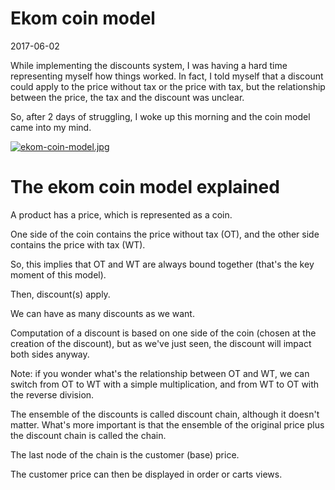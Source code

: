 Ekom coin model
===================
2017-06-02





While implementing the discounts system, I was having a hard time representing myself how things worked.
In fact, I told myself that a discount could apply to the price without tax or the price with tax,
but the relationship between the price, the tax and the discount was unclear.

So, after 2 days of struggling, I woke up this morning and the coin model came into my mind.

[![ekom-coin-model.jpg](http://lingtalfi.com/img/kamille-modules/Ekom/ekom-coin-model.jpg)](http://lingtalfi.com/img/kamille-modules/Ekom/ekom-coin-model.jpg)



The ekom coin model explained
====================

A product has a price, which is represented as a coin.

One side of the coin contains the price without tax (OT), and the other side contains the price with tax (WT).

So, this implies that OT and WT are always bound together (that's the key moment of this model).



Then, discount(s) apply.

We can have as many discounts as we want.
 
Computation of a discount is based on one side of the coin (chosen at the creation of the discount),
but as we've just seen, the discount will impact both sides anyway.


Note: if you wonder what's the relationship between OT and WT, we can switch from OT to WT with a simple 
multiplication, and from WT to OT with the reverse division.
 
 
The ensemble of the discounts is called discount chain, although it doesn't matter.
What's more important is that the ensemble of the original price plus the discount chain is called the chain.
 
 
 
The last node of the chain is the customer (base) price.
 
 
The customer price can then be displayed in order or carts views.
